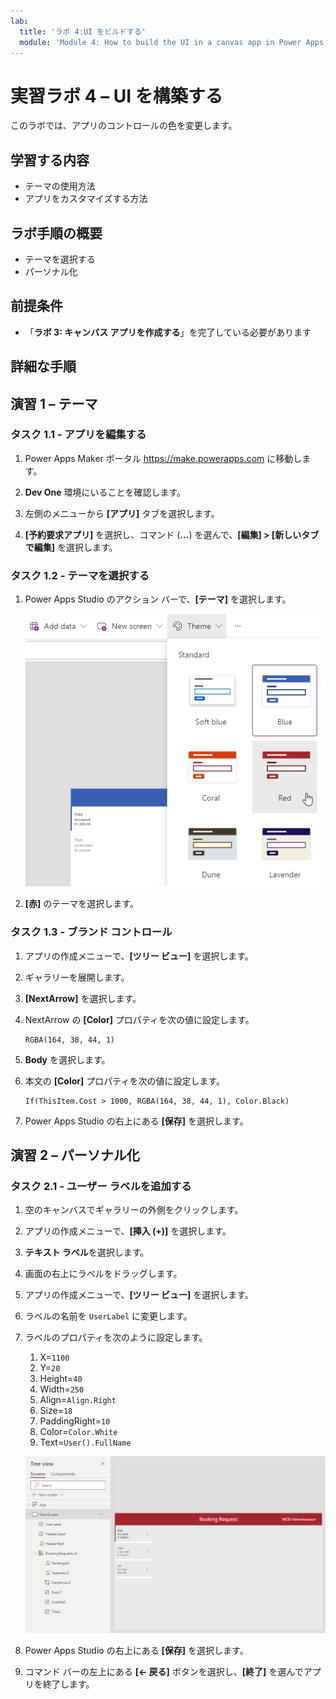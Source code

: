 ```yaml
---
lab:
  title: 'ラボ 4:UI をビルドする'
  module: 'Module 4: How to build the UI in a canvas app in Power Apps'
---
```


# 実習ラボ 4 – UI を構築する

このラボでは、アプリのコントロールの色を変更します。

## 学習する内容

- テーマの使用方法
- アプリをカスタマイズする方法

## ラボ手順の概要

- テーマを選択する
- パーソナル化
  
## 前提条件

- 「**ラボ 3: キャンバス アプリを作成する**」を完了している必要があります

## 詳細な手順

## 演習 1 – テーマ

### タスク 1.1 - アプリを編集する

1. Power Apps Maker ポータル <https://make.powerapps.com> に移動します。

1. **Dev One** 環境にいることを確認します。

1. 左側のメニューから **[アプリ]** タブを選択します。

1. **[予約要求アプリ]** を選択し、コマンド (**...**) を選んで、**[編集] > [新しいタブで編集]** を選択します。

### タスク 1.2 - テーマを選択する

1. Power Apps Studio のアクション バーで、**[テーマ]** を選択します。

    ![テーマの選択のスクリーンショット。](../media/select-theme.png)

1. **[赤]** のテーマを選択します。

### タスク 1.3 - ブランド コントロール

1. アプリの作成メニューで、**[ツリー ビュー]** を選択します。

1. ギャラリーを展開します。

1. **[NextArrow]** を選択します。

1. NextArrow の **[Color]** プロパティを次の値に設定します。

    ```powerappsfl
    RGBA(164, 38, 44, 1)
    ```

1. **Body** を選択します。

1. 本文の **[Color]** プロパティを次の値に設定します。

    ```powerappsfl
    If(ThisItem.Cost > 1000, RGBA(164, 38, 44, 1), Color.Black)
    ```

1. Power Apps Studio の右上にある **[保存]** を選択します。

## 演習 2 – パーソナル化

### タスク 2.1 - ユーザー ラベルを追加する

1. 空のキャンバスでギャラリーの外側をクリックします。

1. アプリの作成メニューで、**[挿入 (+)]** を選択します。

1. **テキスト ラベル**を選択します。

1. 画面の右上にラベルをドラッグします。

1. アプリの作成メニューで、**[ツリー ビュー]** を選択します。

1. ラベルの名前を `UserLabel` に変更します。

1. ラベルのプロパティを次のように設定します。

   1. X=`1100`
   1. Y=`20`
   1. Height=`40`
   1. Width=`250`
   1. Align=`Align.Right`
   1. Size=`18`
   1. PaddingRight=`10`
   1. Color=`Color.White`
   1. Text=`User().FullName`

    ![パーソナル化を含むメイン画面のスクリーンショット。](../media/main-screen-personalized.png)

1. Power Apps Studio の右上にある **[保存]** を選択します。

1. コマンド バーの左上にある **[<- 戻る]** ボタンを選択し、**[終了]** を選んでアプリを終了します。
